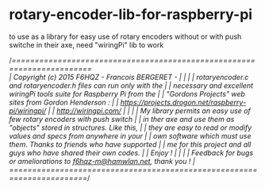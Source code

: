 # rotary-encoder-lib-for-raspberry-pi
to use as a library for easy use of rotary encoders without or with push switche in their axe, need "wiringPi" lib to work

 /*=======================================================================\
 |             Copyright (c) 2015 F6HQZ - Francois BERGERET -             |
 |                                                                        |
 | rotaryencoder.c and rotaryencoder.h files can run only with the        |
 | necessary and excellent wiringPi tools suite for Raspberry Pi from the |
 | "Gordons Projects" web sites from Gordon Henderson :                   |
 | https://projects.drogon.net/raspberry-pi/wiringpi/                     |
 | http://wiringpi.com/                                                   |
 |                                                                        |
 | My library permits an easy use of few rotary encoders with push switch |
 | in ther axe and use them as "objects" stored in structures. Like this, |
 | they are easy to read or modify values and specs from anywhere in your |
 | own software which must use them. Thanks to friends who have supported |
 | me for this project and all guys who have shared their own codes.      |
 | Enjoy !                                                                |
 |                                                                        |
 | Feedback for bugs or ameliorations to f6hqz-m@hamwlan.net, thank you ! |
 \=======================================================================*/
